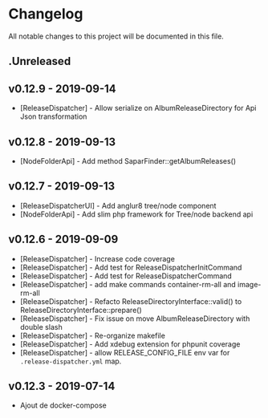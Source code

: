 # Changelog

All notable changes to this project will be documented in this file.

## .Unreleased

## v0.12.9 - 2019-09-14

- [ReleaseDispatcher] - Allow serialize on AlbumReleaseDirectory for Api Json transformation

## v0.12.8 - 2019-09-13

- [NodeFolderApi] - Add method SaparFinder::getAlbumReleases()

## v0.12.7 - 2019-09-13

- [ReleaseDispatcherUI] - Add anglur8 tree/node component
- [NodeFolderApi] - Add slim php framework for Tree/node backend api

## v0.12.6 - 2019-09-09

- [ReleaseDispatcher] - Increase code coverage
- [ReleaseDispatcher] - Add test for ReleaseDispatcherInitCommand
- [ReleaseDispatcher] - Add test for ReleaseDispatcherCommand
- [ReleaseDispatcher] - add make commands container-rm-all and image-rm-all
- [ReleaseDispatcher] - Refacto ReleaseDirectoryInterface::valid() to ReleaseDirectoryInterface::prepare()
- [ReleaseDispatcher] - Fix issue on move AlbumReleaseDirectory with double slash
- [ReleaseDispatcher] - Re-organize makefile
- [ReleaseDispatcher] - Add xdebug extension for phpunit coverage
- [ReleaseDispatcher] - allow RELEASE_CONFIG_FILE env var for `.release-dispatcher.yml` map.
 
## v0.12.3 - 2019-07-14

- Ajout de docker-compose
